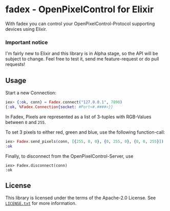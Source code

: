 # fadex - OpenPixelControl for Elixir
With fadex you can control your OpenPixelControl-Protocol supporting devices using Elixir.

### Important notice
I'm fairly new to Elixir and this library is in Alpha stage, so the API will be subject to change. Feel free to test it, send me feature-request or do pull requests!

## Usage
Start a new Connection:
```elixir
iex> {:ok, conn} = Fadex.connect("127.0.0.1", 7890)
{:ok, %Fadex.Connection{socket: #Port<#.####>}}
```

In Fadex, Pixels are represented as a list of 3-tuples with RGB-Values between `0` and `255`.

To set 3 pixels to either red, green and blue, use the following function-call:
```elixir
iex> Fadex.send_pixels(conn, [{255, 0, 0}, {0, 255, 0}, {0, 0, 255}])
:ok
```

Finally, to disconnect from the OpenPixelControl-Server, use
```
iex> Fadex.disconnect(conn)
:ok
```

## License
This library is licensed under the terms of the Apache-2.0 License. See [`LICENSE.txt`](https://github.com/lschuermann/fadex/blob/master/LICENSE.txt) for more information.
